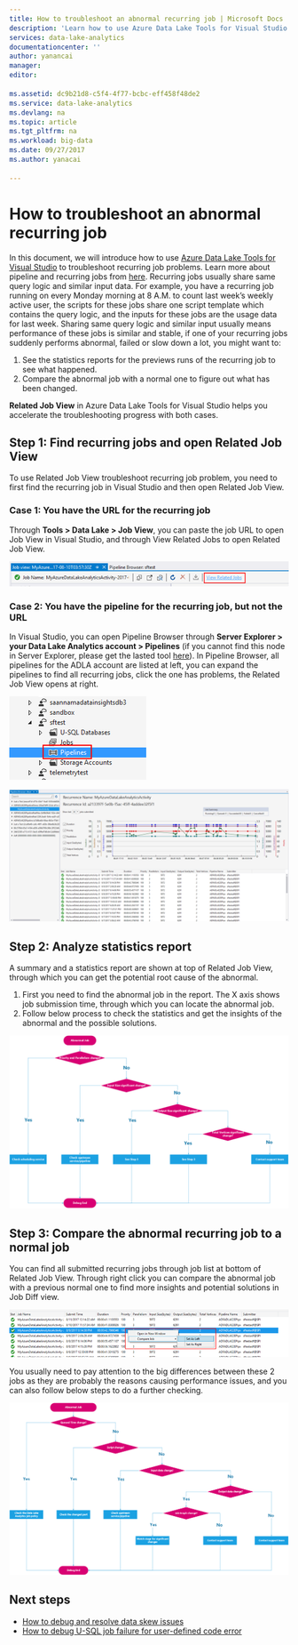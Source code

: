 ```yaml
---
title: How to troubleshoot an abnormal recurring job | Microsoft Docs
description: 'Learn how to use Azure Data Lake Tools for Visual Studio to debug an abnormal recurring job.'
services: data-lake-analytics
documentationcenter: ''
author: yanancai 
manager:  
editor:  

ms.assetid: dc9b21d8-c5f4-4f77-bcbc-eff458f48de2
ms.service: data-lake-analytics
ms.devlang: na
ms.topic: article
ms.tgt_pltfrm: na
ms.workload: big-data
ms.date: 09/27/2017
ms.author: yanacai

---
```


# How to troubleshoot an abnormal recurring job

In this document, we will introduce how to use [Azure Data Lake Tools for Visual Studio](http://aka.ms/adltoolsvs) to troubleshoot recurring job problems. Learn more about pipeline and recurring jobs from [here](https://blogs.msdn.microsoft.com/azuredatalake/2017/09/19/managing-pipeline-recurring-jobs-in-azure-data-lake-analytics-made-easy/).
Recurring jobs usually share same query logic and similar input data. For example, you have a recurring job running on every Monday morning at 8 A.M. to count last week’s weekly active user, the scripts for these jobs share one script template which contains the query logic, and the inputs for these jobs are the usage data for last week. Sharing same query logic and similar input usually means performance of these jobs is similar and stable, if one of your recurring jobs suddenly performs abnormal, failed or slow down a lot, you might want to:

1.	See the statistics reports for the previews runs of the recurring job to see what happened.
2.	Compare the abnormal job with a normal one to figure out what has been changed.

**Related Job View** in Azure Data Lake Tools for Visual Studio helps you accelerate the troubleshooting progress with both cases.

## Step 1: Find recurring jobs and open Related Job View

To use Related Job View troubleshoot recurring job problem, you need to first find the recurring job in Visual Studio and then open Related Job View.

### Case 1: You have the URL for the recurring job

Through **Tools > Data Lake > Job View**, you can paste the job URL to open Job View in Visual Studio, and through View Related Jobs to open Related Job View.

![Data Lake Analytics Tools View Related Jobs](./media/data-lake-analytics-data-lake-tools-debug-recurring-job/view-related-job.png)
 
### Case 2: You have the pipeline for the recurring job, but not the URL

In Visual Studio, you can open Pipeline Browser through **Server Explorer > your Data Lake Analytics account > Pipelines** (if you cannot find this node in Server Explorer, please get the lasted tool [here](http://aka.ms/adltoolsvs)). In Pipeline Browser, all pipelines for the ADLA account are listed at left, you can expand the pipelines to find all recurring jobs, click the one has problems, the Related Job View opens at right.

![Data Lake Analytics Tools View Related Jobs](./media/data-lake-analytics-data-lake-tools-debug-recurring-job/pipeline-browser.png)

![Data Lake Analytics Tools View Related Jobs](./media/data-lake-analytics-data-lake-tools-debug-recurring-job/recurring-job-view.png)

## Step 2: Analyze statistics report

A summary and a statistics report are shown at top of Related Job View, through which you can get the potential root cause of the abnormal. 

1.	First you need to find the abnormal job in the report. The X axis shows job submission time, through which you can locate the abnormal job.
2.	Follow below process to check the statistics and get the insights of the abnormal and the possible solutions.

![Data Lake Analytics Tools View Related Jobs](./media/data-lake-analytics-data-lake-tools-debug-recurring-job/recurring-job-metrics-debugging-flow.png)

## Step 3: Compare the abnormal recurring job to a normal job

You can find all submitted recurring jobs through job list at bottom of Related Job View. Through right click you can compare the abnormal job with a previous normal one to find more insights and potential solutions in Job Diff view.

![Data Lake Analytics Tools View Related Jobs](./media/data-lake-analytics-data-lake-tools-debug-recurring-job/compare-job.png)

You usually need to pay attention to the big differences between these 2 jobs as they are probably the reasons causing performance issues, and you can also follow below steps to do a further checking.

![Data Lake Analytics Tools View Related Jobs](./media/data-lake-analytics-data-lake-tools-debug-recurring-job/recurring-job-diff-debugging-flow.png)

## Next steps

* [How to debug and resolve data skew issues](data-lake-analytics-data-lake-tools-data-skew-solutions.md)
* [How to debug U-SQL job failure for user-defined code error](data-lake-analytics-debug-u-sql-jobs.md)